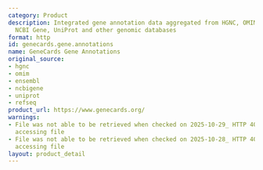```yaml
---
category: Product
description: Integrated gene annotation data aggregated from HGNC, OMIM, Ensembl,
  NCBI Gene, UniProt and other genomic databases
format: http
id: genecards.gene.annotations
name: GeneCards Gene Annotations
original_source:
- hgnc
- omim
- ensembl
- ncbigene
- uniprot
- refseq
product_url: https://www.genecards.org/
warnings:
- File was not able to be retrieved when checked on 2025-10-29_ HTTP 403 error when
  accessing file
- File was not able to be retrieved when checked on 2025-10-28_ HTTP 403 error when
  accessing file
layout: product_detail
---
```

